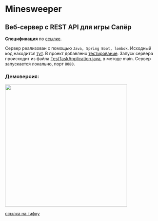 # Minesweeper
## Веб-сервер с REST API для игры Сапёр

**Спецификация** по [ссылке](https://minesweeper-test.studiotg.ru/swagger/#).

Сервер реализован с помощью `Java, Spring Boot, lombok`.
Исходный код находится [тут](https://github.com/Juliia228/Minesweeper/tree/main/src/main/java/com/work/TestTask). В проект добавлено [тестирование](https://github.com/Juliia228/Minesweeper/blob/main/src/test/java/com/work/TestTask/controllers/GameControllerTest.java). 
Запуск сервера происходит из файла [TestTaskApplication.java](https://github.com/Juliia228/Minesweeper/blob/f41e8a083ce9b2cd463c1550ce9519f532226812/src/main/java/com/work/TestTask/TestTaskApplication.java), в методе main. Сервер запускается локально, порт `8080`.

### Демоверсия: 
<img src=https://github.com/Juliia228/Minesweeper/blob/main/%D0%94%D0%B5%D0%BC%D0%BE%D0%B2%D0%B5%D1%80%D1%81%D0%B8%D1%8F.gif height="400">

[ссылка на гифку](https://github.com/Juliia228/Minesweeper/blob/main/%D0%94%D0%B5%D0%BC%D0%BE%D0%B2%D0%B5%D1%80%D1%81%D0%B8%D1%8F.gif)
